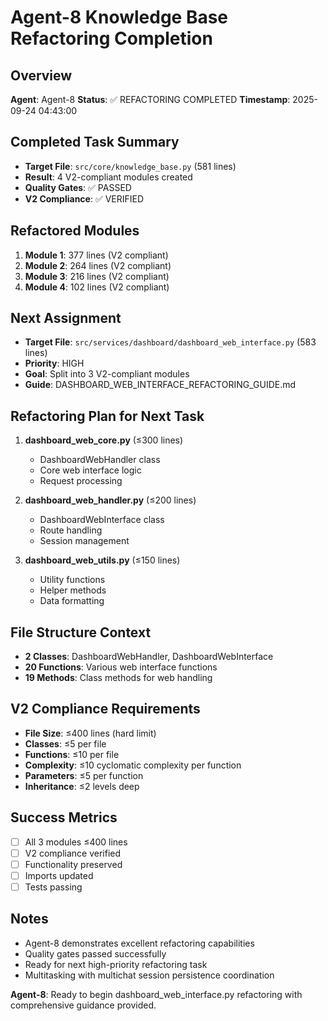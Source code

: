 # Agent-8 Knowledge Base Refactoring Completion

## Overview
**Agent**: Agent-8
**Status**: ✅ REFACTORING COMPLETED
**Timestamp**: 2025-09-24 04:43:00

## Completed Task Summary
- **Target File**: `src/core/knowledge_base.py` (581 lines)
- **Result**: 4 V2-compliant modules created
- **Quality Gates**: ✅ PASSED
- **V2 Compliance**: ✅ VERIFIED

## Refactored Modules
1. **Module 1**: 377 lines (V2 compliant)
2. **Module 2**: 264 lines (V2 compliant)
3. **Module 3**: 216 lines (V2 compliant)
4. **Module 4**: 102 lines (V2 compliant)

## Next Assignment
- **Target File**: `src/services/dashboard/dashboard_web_interface.py` (583 lines)
- **Priority**: HIGH
- **Goal**: Split into 3 V2-compliant modules
- **Guide**: DASHBOARD_WEB_INTERFACE_REFACTORING_GUIDE.md

## Refactoring Plan for Next Task
1. **dashboard_web_core.py** (≤300 lines)
   - DashboardWebHandler class
   - Core web interface logic
   - Request processing

2. **dashboard_web_handler.py** (≤200 lines)
   - DashboardWebInterface class
   - Route handling
   - Session management

3. **dashboard_web_utils.py** (≤150 lines)
   - Utility functions
   - Helper methods
   - Data formatting

## File Structure Context
- **2 Classes**: DashboardWebHandler, DashboardWebInterface
- **20 Functions**: Various web interface functions
- **19 Methods**: Class methods for web handling

## V2 Compliance Requirements
- **File Size**: ≤400 lines (hard limit)
- **Classes**: ≤5 per file
- **Functions**: ≤10 per file
- **Complexity**: ≤10 cyclomatic complexity per function
- **Parameters**: ≤5 per function
- **Inheritance**: ≤2 levels deep

## Success Metrics
- [ ] All 3 modules ≤400 lines
- [ ] V2 compliance verified
- [ ] Functionality preserved
- [ ] Imports updated
- [ ] Tests passing

## Notes
- Agent-8 demonstrates excellent refactoring capabilities
- Quality gates passed successfully
- Ready for next high-priority refactoring task
- Multitasking with multichat session persistence coordination

**Agent-8**: Ready to begin dashboard_web_interface.py refactoring with comprehensive guidance provided.
